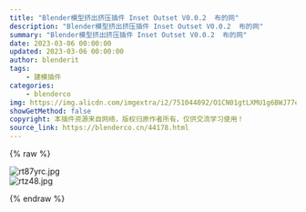 ```yaml
---
title: "Blender模型挤出挤压插件 Inset Outset V0.0.2  布的网"
description: "Blender模型挤出挤压插件 Inset Outset V0.0.2  布的网"
summary: "Blender模型挤出挤压插件 Inset Outset V0.0.2  布的网"
date: 2023-03-06 00:00:00
updated: 2023-03-06 00:00:00
author: blenderit
tags: 
    - 建模插件
categories:
    - blenderco
img: https://img.alicdn.com/imgextra/i2/751044092/O1CN01gtLXMU1g6BWJ77e4R_!!751044092.jpg
showGetMethod: false
copyright: 本插件资源来自网络，版权归原作者所有，仅供交流学习使用！
source_link: https://blenderco.cn/44178.html
---
```


{% raw %}
<p><img class="aligncenter" src="https://img.alicdn.com/imgextra/i2/751044092/O1CN01gtLXMU1g6BWJ77e4R_!!751044092.jpg" alt="rt87yrc.jpg"><br>
<img src="https://img.alicdn.com/imgextra/i2/751044092/O1CN01kXv2Xs1g6BWMYDdko_!!751044092.jpg" alt="rtz48.jpg"></p>
<div style="display: none">blenderco</div>
{% endraw %}